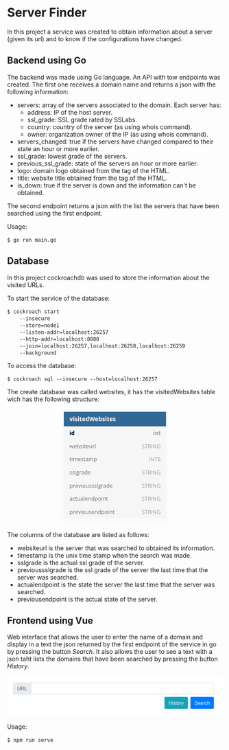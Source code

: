 # Server Finder
In this project a service was created to obtain information about a server (given its url) and to know if the configurations have changed.

## Backend using Go
The backend was made using Go language. An API with tow endpoints was created. The first one receives a domain name and returns a json with the following information:

 - servers: array of the servers associated to the domain. Each server has:
     - address: IP of the host server.
     - ssl_grade: SSL grade rated by SSLabs.
     - country: country of the server (as using whois command).
     - owner​: organization owner of the IP (as using whois command).
 - servers_changed: true if the servers have changed compared to their state an hour or more earlier.
 - ssl_grade​: lowest grade of the servers.
 - previous_ssl_grade​: state of the servers an hour or more earlier.
 - logo: domain logo obtained from the <head> tag of the HTML.
 - title: website title obtained from the <head> tag of the HTML.
 - is_down​: true if the server is down and the information can't be obtained.

The second endpoint returns a json with the list the servers that have been searched using the first endpoint. 

Usage:

    $ go run main.go

## Database
In this project cockroachdb was used to store the information about the visited URLs.

To start the service of the database:

    $ cockroach start
        --insecure
        --store=node1
        --listen-addr=localhost:26257
        --http-addr=localhost:8080
        --join=localhost:26257,localhost:26258,localhost:26259
        --background

To access the database:

    $ cockroach sql --insecure --host=localhost:26257

The create database was called websites, it has the visitedWebsites table wich has the following structure:

<div align="center">
<img src="./public/visitedWebsites.png">
</div>

The columns of the database are listed as follows:
 - websiteurl is the server that was searched to obtained its information.
 - timestamp is the unix time stamp when the search was made.
 - sslgrade is the actual ssl grade of the server.
 - previoussslgrade is the ssl grade of the server the last time that the server was searched.
 - actualendpoint is the state the server the last time that the server was searched.
 - previousendpoint is the actual state of the server.

## Frontend using Vue
Web interface that allows the user to enter the name of a domain and display in a text the json returned by the first endpoint of the service in go by pressing the button *Search*. It also allows the user to see a text with a json taht lists the domains that have been searched by pressing the button *History*.

<div align="center">
<img src="./public/finder.png">
</div>

Usage:

    $ npm run serve